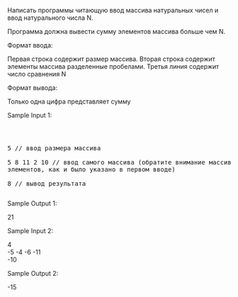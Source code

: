 Написать программы читающую ввод массива натуральных чисел
и ввод натурального числа N.

Программа должна вывести сумму элементов массива больше
чем N.

Формат ввода:

Первая строка содержит размер массива.
Вторая строка содержит элементы массива разделенные пробелами.
Третья линия содержит число сравнения N

Формат вывода:

Только одна цифра представляет сумму



Sample Input 1:<pre>

5            // ввод размера массива  
5 8 11 2 10  // ввод самого массива (обратите внимание массив содержит 5 элементов, как и было указано в первом вводе)  
8            // вывод результата  </pre>

Sample Output 1:

21  

Sample Input 2:

4  
-5 -4 -6 -11  
-10  

Sample Output 2:

-15
